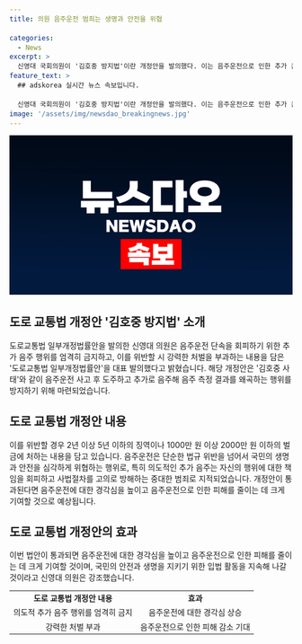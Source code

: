 ```yaml
---
title: 의원 음주운전 범죄는 생명과 안전을 위협

categories:
  - News
excerpt: >
  신영대 국회의원이 '김호중 방지법'이란 개정안을 발의했다. 이는 음주운전으로 인한 추가 음주를 엄격히 금지하고, 이를 위반할 경우 강력한 처벌을 부과하는 내용이다. 이 법안은 최근의 '김호중 사태'를 비롯한 음주운전으로 인한 도주 및 측정 결과 왜곡을 방지하기 위해 제정되었다. 개정안에는 추가 음주를 금지하고, 위반 시 2년 이상 5년 이하의 징역이나 1000만 원 이상 2000만 원 이하의 벌금이 부과된다. 신영대 의원은 이를 통해 국민의 안전과 생명을 보호하기 위한 노력을 약속했다.
feature_text: >
  ## adskorea 실시간 뉴스 속보입니다.

  신영대 국회의원이 '김호중 방지법'이란 개정안을 발의했다. 이는 음주운전으로 인한 추가 음주를 엄격히 금지하고, 이를 위반할 경우 강력한 처벌을 부과하는 내용이다. 이 법안은 최근의 '김호중 사태'를 비롯한 음주운전으로 인한 도주 및 측정 결과 왜곡을 방지하기 위해 제정되었다. 개정안에는 추가 음주를 금지하고, 위반 시 2년 이상 5년 이하의 징역이나 1000만 원 이상 2000만 원 이하의 벌금이 부과된다. 신영대 의원은 이를 통해 국민의 안전과 생명을 보호하기 위한 노력을 약속했다.
image: '/assets/img/newsdao_breakingnews.jpg'
---
```


<p><img src="/assets/img/newsdao_breakingnews.jpg" alt="adskorea 속보" /></p>

<h2 data-ke-size="size26">도로 교통법 개정안 '김호중 방지법' 소개</h2>

<p data-ke-size="size16">도로교통법 일부개정법률안을 발의한 신영대 의원은 음주운전 단속을 회피하기 위한 추가 음주 행위를 엄격히 금지하고, 이를 위반할 시 강력한 처벌을 부과하는 내용을 담은 '도로교통법 일부개정법률안'을 대표 발의했다고 밝혔습니다. 해당 개정안은 '김호중 사태'와 같이 음주운전 사고 후 도주하고 추가로 음주해 음주 측정 결과를 왜곡하는 행위를 방지하기 위해 마련되었습니다. </p>

<h2 data-ke-size="size26">도로 교통법 개정안 내용</h2>

<p data-ke-size="size16">이를 위반할 경우 2년 이상 5년 이하의 징역이나 1000만 원 이상 2000만 원 이하의 벌금에 처하는 내용을 담고 있습니다. 음주운전은 단순한 법규 위반을 넘어서 국민의 생명과 안전을 심각하게 위협하는 행위로, 특히 의도적인 추가 음주는 자신의 행위에 대한 책임을 회피하고 사법절차를 고의로 방해하는 중대한 범죄로 지적되었습니다. 개정안이 통과된다면 음주운전에 대한 경각심을 높이고 음주운전으로 인한 피해를 줄이는 데 크게 기여할 것으로 예상됩니다.</p>

<h2 data-ke-size="size26">도로 교통법 개정안의 효과</h2>

<p data-ke-size="size16">이번 법안이 통과되면 음주운전에 대한 경각심을 높이고 음주운전으로 인한 피해를 줄이는 데 크게 기여할 것이며, 국민의 안전과 생명을 지키기 위한 입법 활동을 지속해 나갈 것이라고 신영대 의원은 강조했습니다.</p>

<table>
    <tbody>
        <tr>
            <td style="text-align: center; height: 17px;"><b>도로 교통법 개정안 내용</b></td>
            <td style="text-align: center; height: 17px;"><b>효과</b></td>
        </tr>
        <tr>
            <td style="text-align: center; height: 17px;">의도적 추가 음주 행위를 엄격히 금지</td>
            <td style="text-align: center; height: 17px;">음주운전에 대한 경각심 상승</td>
        </tr>
        <tr>
            <td style="text-align: center; height: 17px;">강력한 처벌 부과</td>
            <td style="text-align: center; height: 17px;">음주운전으로 인한 피해 감소 기대</td>
        </tr>
    </tbody>
</table>

